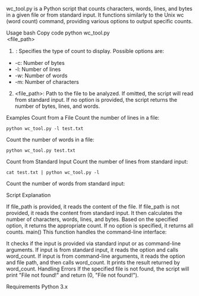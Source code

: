 wc_tool.py is a Python script that counts characters, words, lines, and bytes in a given file or from standard input. It functions similarly to the Unix wc (word count) command, providing various options to output specific counts.

Usage
bash
Copy code
python wc_tool.py <option> <file_path>
1. <option>: Specifies the type of count to display. Possible options are:
- -c: Number of bytes
- -l: Number of lines
- -w: Number of words
- -m: Number of characters
2. <file_path>: Path to the file to be analyzed. If omitted, the script will read from standard input.
If no option is provided, the script returns the number of bytes, lines, and words.

Examples
Count from a File
Count the number of lines in a file:


```
python wc_tool.py -l test.txt
```
Count the number of words in a file:

```
python wc_tool.py test.txt
```
Count from Standard Input
Count the number of lines from standard input:

```
cat test.txt | python wc_tool.py -l
```
Count the number of words from standard input:


Script Explanation

If file_path is provided, it reads the content of the file.
If file_path is not provided, it reads the content from standard input.
It then calculates the number of characters, words, lines, and bytes.
Based on the specified option, it returns the appropriate count. If no option is specified, it returns all counts.
main()
This function handles the command-line interface:

It checks if the input is provided via standard input or as command-line arguments.
If input is from standard input, it reads the option and calls word_count.
If input is from command-line arguments, it reads the option and file path, and then calls word_count.
It prints the result returned by word_count.
Handling Errors
If the specified file is not found, the script will print "File not found!" and return (0, "File not found!").

Requirements
Python 3.x